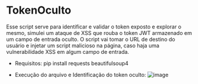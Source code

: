 # TokenOculto
Esse script serve para identificar e validar o token exposto e explorar o mesmo, simulei um ataque de XSS que rouba o token JWT armazenado em um campo de entrada oculto. O script vai tomar o URL de destino do usuário e injetar um script malicioso na página, caso haja uma vulnerabilidade XSS em algum campo de entrada.

* Requisitos:
  pip install requests beautifulsoup4
  
* Execução do arquivo e Identificação do token oculto:
   ![image](https://github.com/user-attachments/assets/249b09f3-c05b-4eaf-bc73-3e994eada92e)
